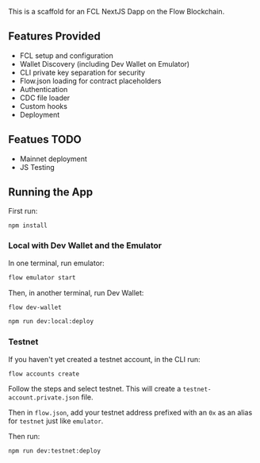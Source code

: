 This is a scaffold for an FCL NextJS Dapp on the Flow Blockchain.

## Features Provided

- FCL setup and configuration
- Wallet Discovery (including Dev Wallet on Emulator)
- CLI private key separation for security
- Flow.json loading for contract placeholders
- Authentication
- CDC file loader
- Custom hooks
- Deployment 

## Featues TODO

- Mainnet deployment
- JS Testing

## Running the App

First run:

```
npm install
```

### Local with Dev Wallet and the Emulator

In one terminal, run emulator: 

```bash
flow emulator start
```

Then, in another terminal, run Dev Wallet:

```bash
flow dev-wallet
```

```bash
npm run dev:local:deploy
```

### Testnet

If you haven't yet created a testnet account, in the CLI run:

```
flow accounts create
```

Follow the steps and select testnet. This will create a `testnet-account.private.json` file.

Then in `flow.json`, add your testnet address prefixed with an `0x` as an alias for `testnet` just like `emulator`.

Then run:

```
npm run dev:testnet:deploy
``` 
